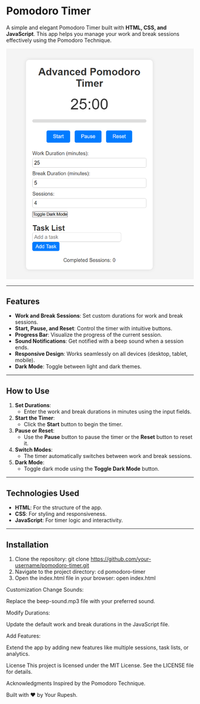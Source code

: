 # Pomodoro Timer

A simple and elegant Pomodoro Timer built with **HTML, CSS, and JavaScript**. This app helps you manage your work and break sessions effectively using the Pomodoro Technique.

![Pomodoro Timer Screenshot](Screenshot.png) <!-- Add a screenshot if you have one -->

---

## Features

- **Work and Break Sessions**: Set custom durations for work and break sessions.
- **Start, Pause, and Reset**: Control the timer with intuitive buttons.
- **Progress Bar**: Visualize the progress of the current session.
- **Sound Notifications**: Get notified with a beep sound when a session ends.
- **Responsive Design**: Works seamlessly on all devices (desktop, tablet, mobile).
- **Dark Mode**: Toggle between light and dark themes.

---

## How to Use

1. **Set Durations**:
   - Enter the work and break durations in minutes using the input fields.
2. **Start the Timer**:
   - Click the **Start** button to begin the timer.
3. **Pause or Reset**:
   - Use the **Pause** button to pause the timer or the **Reset** button to reset it.
4. **Switch Modes**:
   - The timer automatically switches between work and break sessions.
5. **Dark Mode**:
   - Toggle dark mode using the **Toggle Dark Mode** button.

---

## Technologies Used

- **HTML**: For the structure of the app.
- **CSS**: For styling and responsiveness.
- **JavaScript**: For timer logic and interactivity.

---

## Installation

1. Clone the repository:
   git clone https://github.com/your-username/pomodoro-timer.git
2. Navigate to the project directory:
   cd pomodoro-timer
3. Open the index.html file in your browser:
   open index.html

Customization
Change Sounds:

Replace the beep-sound.mp3 file with your preferred sound.

Modify Durations:

Update the default work and break durations in the JavaScript file.

Add Features:

Extend the app by adding new features like multiple sessions, task lists, or analytics.

License
This project is licensed under the MIT License. See the LICENSE file for details.

Acknowledgments
Inspired by the Pomodoro Technique.

Built with ❤️ by Your Rupesh.